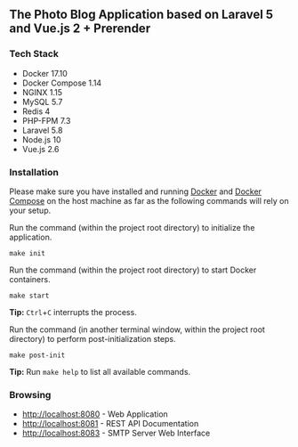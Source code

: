 ## The Photo Blog Application based on Laravel 5 and Vue.js 2 + Prerender

### Tech Stack

- Docker 17.10
- Docker Compose 1.14
- NGINX 1.15
- MySQL 5.7
- Redis 4
- PHP-FPM 7.3
- Laravel 5.8
- Node.js 10
- Vue.js 2.6

### Installation

Please make sure you have installed and running [Docker](https://docs.docker.com/) and [Docker Compose](https://docs.docker.com/compose/install/) on the host machine as far as the following commands will rely on your setup.

Run the command (within the project root directory) to initialize the application.

```
make init
```

Run the command (within the project root directory) to start Docker containers.

```
make start
```

**Tip:** `Ctrl`+`C` interrupts the process.

Run the command (in another terminal window, within the project root directory) to perform post-initialization steps.

```
make post-init
```

**Tip:** Run `make help` to list all available commands.

### Browsing

* [http://localhost:8080](http://localhost:8080) - Web Application
* [http://localhost:8081](http://localhost:8081) - REST API Documentation
* [http://localhost:8083](http://localhost:8083) - SMTP Server Web Interface
